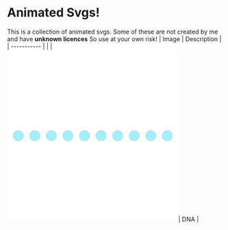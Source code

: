 # Animated Svgs!
This is a collection of animated svgs. Some of these are not created by me and have **unknown licences** So use at your own risk!
| Image       | Description |
| ----------- |             |
| ![](DNA.svg)| DNA         |



